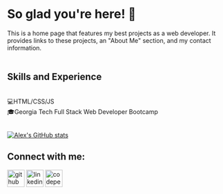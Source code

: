 # So glad you're here! 👋

This is a home page that features my best projects as a web developer. It provides links to these projects, an "About Me" section, and my contact information. 
<br><br>

## Skills and Experience
<br>
💻HTML/CSS/JS<br>
🎓Georgia Tech Full Stack Web Developer Bootcamp
<br><br>

[![Alex's GitHub stats](https://github-readme-stats.vercel.app/api?username=amachkel)](https://github.com/amachkel/github-readme-stats)
<br>


## Connect with me:

[<img src='https://cdn.jsdelivr.net/npm/simple-icons@3.0.1/icons/github.svg' alt='github' height='40'>](https://github.com/amachkel)  [<img src='https://cdn.jsdelivr.net/npm/simple-icons@3.0.1/icons/linkedin.svg' alt='linkedin' height='40'>](https://www.linkedin.com/in/alex-harkins/)  [<img src='https://cdn.jsdelivr.net/npm/simple-icons@3.0.1/icons/codepen.svg' alt='codepen' height='40'>](https://codepen.io/amachkel)  

